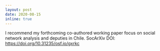 ```yaml
---
layout: post
date: 2020-08-15 
inline: true
---
```


I recommend my forthcoming co-authored working paper focus on social network analysis and deputies in Chile. SocArXiv DOI: https://doi.org/10.31235/osf.io/gxrkc
